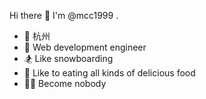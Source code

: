 Hi there 👋 I'm @mcc1999 .

- 📍 杭州
- 🍉 Web development engineer
- 🏂 Like snowboarding
- 🍗 Like to eating all kinds of delicious food
- 🦸‍♂️ Become nobody

<!---
mcc1999/mcc1999 is a ✨ special ✨ repository because its `README.md` (this file) appears on your GitHub profile.
You can click the Preview link to take a look at your changes.
--->
